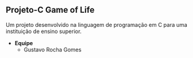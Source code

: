 ## Projeto-C Game of Life
Um projeto desenvolvido na linguagem de programação em C para uma instituição de ensino superior.

- **Equipe**
  - Gustavo Rocha Gomes

